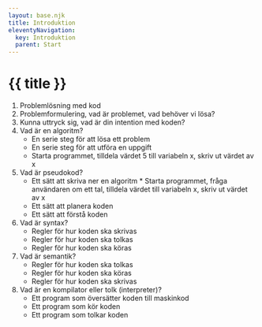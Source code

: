 ```yaml
---
layout: base.njk
title: Introduktion
eleventyNavigation:
  key: Introduktion
  parent: Start
---
```


# {{ title }}

1. Problemlösning med kod
2. Problemformulering, vad är problemet, vad behöver vi lösa?
3. Kunna uttryck sig, vad är din intention med koden?
4. Vad är en algoritm?
    * En serie steg för att lösa ett problem
    * En serie steg för att utföra en uppgift
    * Starta programmet, tilldela värdet 5 till variabeln x, skriv ut värdet av x
5. Vad är pseudokod?
    * Ett sätt att skriva ner en algoritm
          * Starta programmet, fråga användaren om ett tal, tilldela värdet till variabeln x, skriv ut värdet av x
    * Ett sätt att planera koden
    * Ett sätt att förstå koden
6. Vad är syntax?
    * Regler för hur koden ska skrivas
    * Regler för hur koden ska tolkas
    * Regler för hur koden ska köras
7. Vad är semantik?
    * Regler för hur koden ska tolkas
    * Regler för hur koden ska köras
    * Regler för hur koden ska skrivas
8. Vad är en kompilator eller tolk (interpreter)?
    * Ett program som översätter koden till maskinkod
    * Ett program som kör koden
    * Ett program som tolkar koden